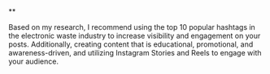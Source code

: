 **

Based on my research, I recommend using the top 10 popular hashtags in the electronic waste industry to increase visibility and engagement on your posts. Additionally, creating content that is educational, promotional, and awareness-driven, and utilizing Instagram Stories and Reels to engage with your audience.